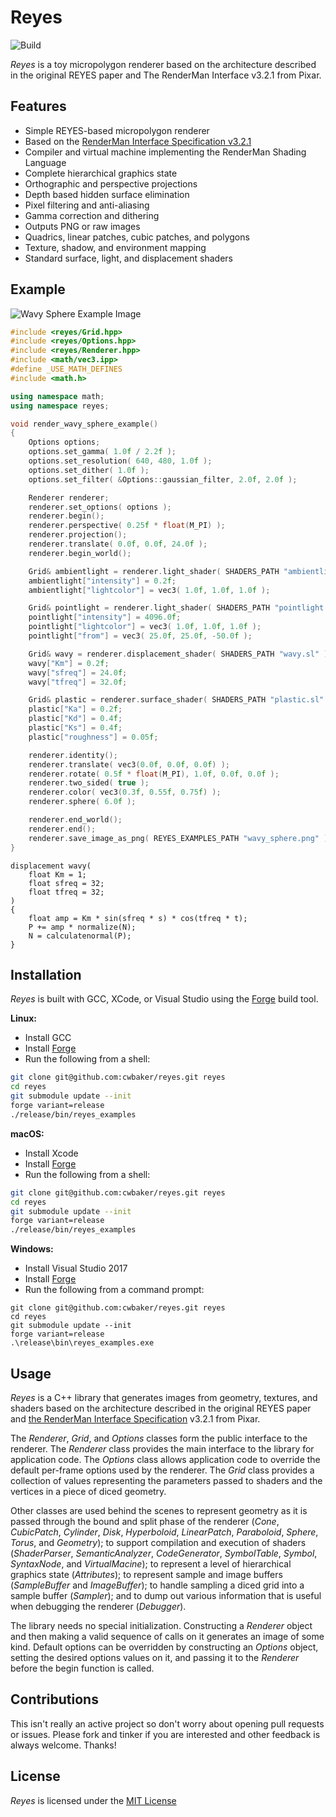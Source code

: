 
# Reyes

![Build](https://github.com/cwbaker/reyes/workflows/Build/badge.svg)

*Reyes* is a toy micropolygon renderer based on the architecture described in the original REYES paper and The RenderMan Interface v3.2.1 from Pixar.

## Features

- Simple REYES-based micropolygon renderer
- Based on the [RenderMan Interface Specification v3.2.1](https://en.wikipedia.org/wiki/RenderMan_Interface_Specification)
- Compiler and virtual machine implementing the RenderMan Shading Language
- Complete hierarchical graphics state
- Orthographic and perspective projections
- Depth based hidden surface elimination
- Pixel filtering and anti-aliasing
- Gamma correction and dithering
- Outputs PNG or raw images
- Quadrics, linear patches, cubic patches, and polygons
- Texture, shadow, and environment mapping
- Standard surface, light, and displacement shaders

## Example

![Wavy Sphere Example Image](src/reyes/reyes_examples/wavy_sphere.png)

~~~c++
#include <reyes/Grid.hpp>
#include <reyes/Options.hpp>
#include <reyes/Renderer.hpp>
#include <math/vec3.ipp>
#define _USE_MATH_DEFINES
#include <math.h>

using namespace math;
using namespace reyes;

void render_wavy_sphere_example()
{
    Options options;
    options.set_gamma( 1.0f / 2.2f );
    options.set_resolution( 640, 480, 1.0f );
    options.set_dither( 1.0f );
    options.set_filter( &Options::gaussian_filter, 2.0f, 2.0f );

    Renderer renderer;
    renderer.set_options( options );
    renderer.begin();
    renderer.perspective( 0.25f * float(M_PI) );
    renderer.projection();
    renderer.translate( 0.0f, 0.0f, 24.0f );
    renderer.begin_world();

    Grid& ambientlight = renderer.light_shader( SHADERS_PATH "ambientlight.sl" );
    ambientlight["intensity"] = 0.2f;
    ambientlight["lightcolor"] = vec3( 1.0f, 1.0f, 1.0f );

    Grid& pointlight = renderer.light_shader( SHADERS_PATH "pointlight.sl" );
    pointlight["intensity"] = 4096.0f;
    pointlight["lightcolor"] = vec3( 1.0f, 1.0f, 1.0f );
    pointlight["from"] = vec3( 25.0f, 25.0f, -50.0f );

    Grid& wavy = renderer.displacement_shader( SHADERS_PATH "wavy.sl" );
    wavy["Km"] = 0.2f;
    wavy["sfreq"] = 24.0f;
    wavy["tfreq"] = 32.0f;

    Grid& plastic = renderer.surface_shader( SHADERS_PATH "plastic.sl" );
    plastic["Ka"] = 0.2f;
    plastic["Kd"] = 0.4f;
    plastic["Ks"] = 0.4f;
    plastic["roughness"] = 0.05f;

    renderer.identity();
    renderer.translate( vec3(0.0f, 0.0f, 0.0f) );
    renderer.rotate( 0.5f * float(M_PI), 1.0f, 0.0f, 0.0f );
    renderer.two_sided( true );
    renderer.color( vec3(0.3f, 0.55f, 0.75f) );
    renderer.sphere( 6.0f );

    renderer.end_world();
    renderer.end();
    renderer.save_image_as_png( REYES_EXAMPLES_PATH "wavy_sphere.png" );
}
~~~

~~~
displacement wavy(
    float Km = 1;
    float sfreq = 32;
    float tfreq = 32;
)
{
    float amp = Km * sin(sfreq * s) * cos(tfreq * t);
    P += amp * normalize(N);
    N = calculatenormal(P);
}
~~~

## Installation

*Reyes* is built with GCC, XCode, or Visual Studio using the [Forge](https://www.github.com/cwbaker/forge#forge) build tool.

**Linux:**

- Install GCC
- Install [Forge](https://www.github.com/cwbaker/forge#forge)
- Run the following from a shell:

~~~bash
git clone git@github.com:cwbaker/reyes.git reyes
cd reyes
git submodule update --init
forge variant=release
./release/bin/reyes_examples
~~~

**macOS:**

- Install Xcode
- Install [Forge](https://www.github.com/cwbaker/forge#forge)
- Run the following from a shell:

~~~bash
git clone git@github.com:cwbaker/reyes.git reyes
cd reyes
git submodule update --init
forge variant=release
./release/bin/reyes_examples
~~~

**Windows:**

- Install Visual Studio 2017
- Install [Forge](https://www.github.com/cwbaker/forge#forge)
- Run the following from a command prompt:

~~~
git clone git@github.com:cwbaker/reyes.git reyes
cd reyes
git submodule update --init
forge variant=release
.\release\bin\reyes_examples.exe
~~~

## Usage

*Reyes* is a C++ library that generates images from geometry, textures, and shaders based on the architecture described in the original REYES paper and [the RenderMan Interface Specification](https://en.wikipedia.org/wiki/RenderMan_Interface_Specification) v3.2.1 from Pixar. 

The *Renderer*, *Grid*, and *Options* classes form the public interface to the renderer.  The *Renderer* class provides the main interface to the library for application code.  The *Options* class allows application code to override the default per-frame options used by the renderer.  The *Grid* class provides a collection of values representing the parameters passed to shaders and the vertices in a piece of diced geometry.

Other classes are used behind the scenes to represent geometry as it is passed through the bound and split phase of the renderer (*Cone*, *CubicPatch*, *Cylinder*, *Disk*, *Hyperboloid*, *LinearPatch*, *Paraboloid*, *Sphere*, *Torus*, and *Geometry*); to support compilation and execution of shaders (*ShaderParser*, *SemanticAnalyzer*, *CodeGenerator*, *SymbolTable*, *Symbol*, *SyntaxNode*, and *VirtualMacine*); to represent a level of hierarchical graphics state (*Attributes*); to represent sample and image buffers (*SampleBuffer* and *ImageBuffer*); to handle sampling a diced grid into a sample buffer (*Sampler*); and to dump out various information that is useful when debugging the renderer (*Debugger*).

The library needs no special initialization.  Constructing a *Renderer* object and then making a valid sequence of calls on it generates an image of some kind.  Default options can be overridden by constructing an *Options* object, setting the desired options values on it, and passing it to the *Renderer* before the begin function is called.

## Contributions

This isn't really an active project so don't worry about opening pull requests or issues.  Please fork and tinker if you are interested and other feedback is always welcome.  Thanks!

## License

*Reyes* is licensed under the [MIT License](http://www.opensource.org/licenses/MIT)
